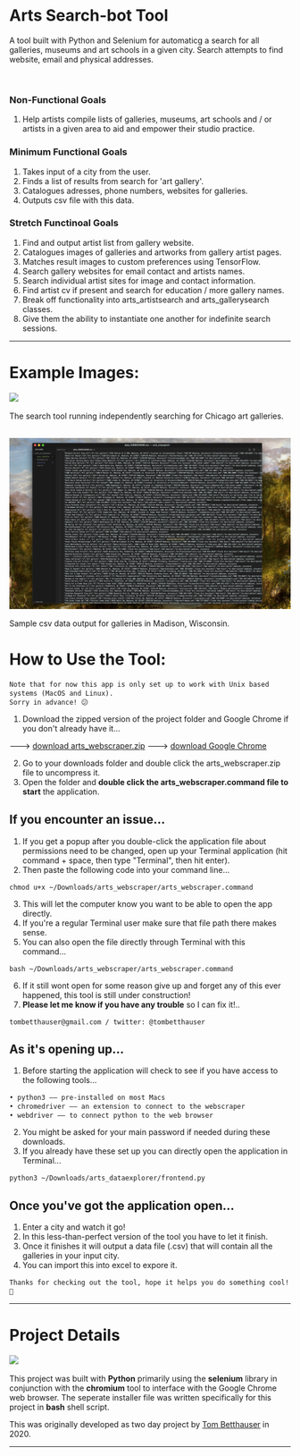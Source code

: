 # Arts Search-bot Tool
A tool built with Python and Selenium for automaticg a search for all galleries, museums and art schools in a given city. Search attempts to find website, email and physical addresses.

<img src="https://www.stayconnect.info/wp-content/uploads/2020/03/Search-engine-robot-min.jpg" alt="" height="275px"/>

### Non-Functional Goals
1. Help artists compile lists of galleries, museums, art schools and / or artists in a given area to aid and empower their studio practice.

### Minimum Functional Goals
1. Takes input of a city from the user.
2. Finds a list of results from search for 'art gallery'.
3. Catalogues adresses, phone numbers, websites for galleries.
4. Outputs csv file with this data.

### Stretch Functinoal Goals
1. Find and output artist list from gallery website.
2. Catalogues images of galleries and artworks from gallery artist pages.
3. Matches result images to custom preferences using TensorFlow.
4. Search gallery websites for email contact and artists names.
5. Search individual artist sites for image and contact information.
6. Find artist cv if present and search for education / more gallery names.
7. Break off functionality into arts_artistsearch and arts_gallerysearch classes.
8. Give them the ability to instantiate one another for indefinite search sessions.


***


# Example Images:

<img src="https://raw.githubusercontent.com/tombetthauser/image_library/master/Screen%20Shot%202020-05-16%20at%208.51.57%20AM.png">

The search tool running independently searching for Chicago art galleries.

<br>
<img src="https://raw.githubusercontent.com/tombetthauser/image_library/master/Screen%20Shot%202020-05-16%20at%208.52.54%20AM.png">

Sample csv data output for galleries in Madison, Wisconsin.

# How to Use the Tool:
```
Note that for now this app is only set up to work with Unix based systems (MacOS and Linux).
Sorry in advance! 😕
```
1. Download the zipped version of the project folder and Google Chrome if you don't already have it...

 ---> [download arts_webscraper.zip]()
 ---> [download Google Chrome]()

2. Go to your downloads folder and double click the arts_webscraper.zip file to uncompress it.
3. Open the folder and **double click the arts_webscraper.command file to start** the application.

## If you encounter an issue...
1. If you get a popup after you double-click the application file about permissions need to be changed, open up your Terminal application (hit command + space, then type "Terminal", then hit enter).
2. Then paste the following code into your command line...
```
chmod u+x ~/Downloads/arts_webscraper/arts_webscraper.command
```
3. This will let the computer know you want to be able to open the app directly.
4. If you're a regular Terminal user make sure that file path there makes sense.
5. You can also open the file directly through Terminal with this command...
```
bash ~/Downloads/arts_webscraper/arts_webscraper.command
```
6. If it still wont open for some reason give up and forget any of this ever happened, this tool is still under construction!
7. **Please let me know if you have any trouble** so I can fix it!..
```
tombetthauser@gmail.com / twitter: @tombetthauser
```
## As it's opening up...
1. Before starting the application will check to see if you have access to the following tools...
```
• python3 –– pre-installed on most Macs
• chromedriver –– an extension to connect to the webscraper
• webdriver –– to connect python to the web browser
```
2. You might be asked for your main password if needed during these downloads.
3. If you already have these set up you can directly open the application in Terminal...
```
python3 ~/Downloads/arts_dataexplorer/frontend.py
```

## Once you've got the application open...
1. Enter a city and watch it go!
2. In this less-than-perfect version of the tool you have to let it finish.
3. Once it finishes it will output a data file (.csv) that will contain all the galleries in your input city.
4. You can import this into excel to expore it.
```
Thanks for checking out the tool, hope it helps you do something cool! 🎉
```
***  

# Project Details
<img src="https://selenium-python.readthedocs.io/_static/logo.png" height="175px"> 

This project was built with **Python** primarily using the **selenium** library in conjunction with the **chromium** tool to interface with the Google Chrome web browser. The seperate installer file was written specifically for this project in **bash** shell script.

This was originally developed as two day project by [Tom Betthauser](http://www.tombetthauser.com/) in 2020.  

***

